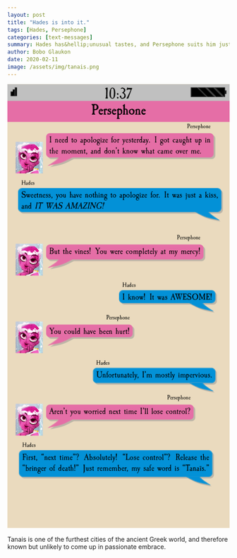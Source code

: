 ```yaml
---
layout: post
title: "Hades is into it."
tags: [Hades, Persephone]
categories: [text-messages]
summary: Hades has&hellip;unusual tastes, and Persephone suits him just fine.
author: Bobo Glaukon
date: 2020-02-11
image: /assets/img/tanais.png
---
```


![Persephone almost chokes out Hades when they kiss.](/assets/img/tanais.png)

Tanais is one of the furthest cities of the ancient Greek world, and therefore known but unlikely to come up in passionate embrace.

